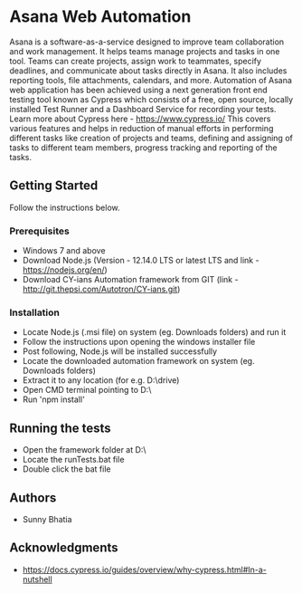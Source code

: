 # Asana Web Automation

Asana is a software-as-a-service designed to improve team collaboration and work management. It helps teams manage projects and tasks in one tool. Teams can create projects, assign work to teammates, specify deadlines, and communicate about tasks directly in Asana. It also includes reporting tools, file attachments, calendars, and more. Automation of Asana web application has been achieved using a next generation front end testing tool known as Cypress which consists of a free, open source, locally installed Test Runner and a Dashboard Service for recording your tests.
Learn more about Cypress here - https://www.cypress.io/
This covers various features and helps in reduction of manual efforts in performing different tasks like creation of projects and teams, defining and assigning of tasks to different team members, progress tracking and reporting of the tasks. 

## Getting Started

Follow the instructions below.

### Prerequisites

* Windows 7 and above
* Download Node.js (Version - 12.14.0 LTS or latest LTS and link - https://nodejs.org/en/)
* Download CY-ians Automation framework from GIT (link - http://git.thepsi.com/Autotron/CY-ians.git)

### Installation

* Locate Node.js (.msi file) on system (eg. Downloads folders) and run it
* Follow the instructions upon opening the windows installer file 
* Post following, Node.js will be installed successfully
* Locate the downloaded automation framework on system (eg. Downloads folders)
* Extract it to any location (for e.g. D:\drive)
* Open CMD terminal pointing to D:\
* Run 'npm install'

## Running the tests

* Open the framework folder at D:\
* Locate the runTests.bat file 
* Double click the bat file

## Authors

* Sunny Bhatia

## Acknowledgments

* https://docs.cypress.io/guides/overview/why-cypress.html#In-a-nutshell
